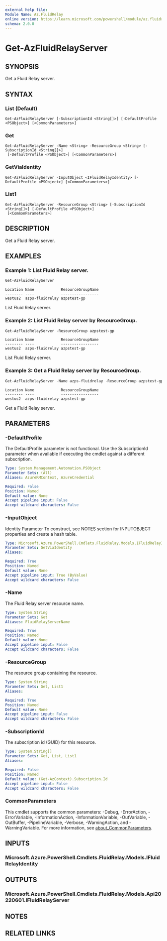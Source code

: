 ```yaml
---
external help file:
Module Name: Az.FluidRelay
online version: https://learn.microsoft.com/powershell/module/az.fluidrelay/get-azfluidrelayserver
schema: 2.0.0
---
```


# Get-AzFluidRelayServer

## SYNOPSIS
Get a Fluid Relay server.

## SYNTAX

### List (Default)
```
Get-AzFluidRelayServer [-SubscriptionId <String[]>] [-DefaultProfile <PSObject>] [<CommonParameters>]
```

### Get
```
Get-AzFluidRelayServer -Name <String> -ResourceGroup <String> [-SubscriptionId <String[]>]
 [-DefaultProfile <PSObject>] [<CommonParameters>]
```

### GetViaIdentity
```
Get-AzFluidRelayServer -InputObject <IFluidRelayIdentity> [-DefaultProfile <PSObject>] [<CommonParameters>]
```

### List1
```
Get-AzFluidRelayServer -ResourceGroup <String> [-SubscriptionId <String[]>] [-DefaultProfile <PSObject>]
 [<CommonParameters>]
```

## DESCRIPTION
Get a Fluid Relay server.

## EXAMPLES

### Example 1: List Fluid Relay server.
```powershell
Get-AzFluidRelayServer
```

```output
Location Name            ResourceGroupName
-------- ----            -----------------
westus2  azps-fluidrelay azpstest-gp
```

List Fluid Relay server.

### Example 2: List Fluid Relay server by ResourceGroup.
```powershell
Get-AzFluidRelayServer -ResourceGroup azpstest-gp
```

```output
Location Name            ResourceGroupName
-------- ----            -----------------
westus2  azps-fluidrelay azpstest-gp
```

List Fluid Relay server.

### Example 3: Get a Fluid Relay server by ResourceGroup.
```powershell
Get-AzFluidRelayServer -Name azps-fluidrelay -ResourceGroup azpstest-gp
```

```output
Location Name            ResourceGroupName
-------- ----            -----------------
westus2  azps-fluidrelay azpstest-gp
```

Get a Fluid Relay server.

## PARAMETERS

### -DefaultProfile
The DefaultProfile parameter is not functional.
Use the SubscriptionId parameter when available if executing the cmdlet against a different subscription.

```yaml
Type: System.Management.Automation.PSObject
Parameter Sets: (All)
Aliases: AzureRMContext, AzureCredential

Required: False
Position: Named
Default value: None
Accept pipeline input: False
Accept wildcard characters: False
```

### -InputObject
Identity Parameter
To construct, see NOTES section for INPUTOBJECT properties and create a hash table.

```yaml
Type: Microsoft.Azure.PowerShell.Cmdlets.FluidRelay.Models.IFluidRelayIdentity
Parameter Sets: GetViaIdentity
Aliases:

Required: True
Position: Named
Default value: None
Accept pipeline input: True (ByValue)
Accept wildcard characters: False
```

### -Name
The Fluid Relay server resource name.

```yaml
Type: System.String
Parameter Sets: Get
Aliases: FluidRelayServerName

Required: True
Position: Named
Default value: None
Accept pipeline input: False
Accept wildcard characters: False
```

### -ResourceGroup
The resource group containing the resource.

```yaml
Type: System.String
Parameter Sets: Get, List1
Aliases:

Required: True
Position: Named
Default value: None
Accept pipeline input: False
Accept wildcard characters: False
```

### -SubscriptionId
The subscription id (GUID) for this resource.

```yaml
Type: System.String[]
Parameter Sets: Get, List, List1
Aliases:

Required: False
Position: Named
Default value: (Get-AzContext).Subscription.Id
Accept pipeline input: False
Accept wildcard characters: False
```

### CommonParameters
This cmdlet supports the common parameters: -Debug, -ErrorAction, -ErrorVariable, -InformationAction, -InformationVariable, -OutVariable, -OutBuffer, -PipelineVariable, -Verbose, -WarningAction, and -WarningVariable. For more information, see [about_CommonParameters](http://go.microsoft.com/fwlink/?LinkID=113216).

## INPUTS

### Microsoft.Azure.PowerShell.Cmdlets.FluidRelay.Models.IFluidRelayIdentity

## OUTPUTS

### Microsoft.Azure.PowerShell.Cmdlets.FluidRelay.Models.Api20220601.IFluidRelayServer

## NOTES

## RELATED LINKS

